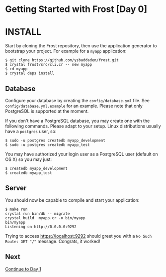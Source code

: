 # Getting Started with Frost [Day 0]

# INSTALL

Start by cloning the Frost repository, then use the application generator to
bootstrap your project. For example for a `myapp` application:

```
$ git clone https://github.com/ysbaddaden/frost.git
$ crystal frost/src/cli.cr -- new myapp
$ cd myapp
$ crystal deps install
```

## Database

Configure your database by creating the `config/database.yml` file. See
`config/database.yml.example` for an example. Please note that only PostgreSQL
is supported at the moment.

If you don't have a PostgreSQL database, you may create one with the following
commands. Please adapt to your setup. Linux distributions usually have a
`postgres` user, so:

```
$ sudo -u postgres createdb myapp_development
$ sudo -u postgres createdb myapp_test
```

You may have authorized your login user as a PostgreSQL user (default on OS X)
so you may just:

```
$ createdb myapp_development
$ createdb myapp_test
```

## Server

You should now be capable to compile and start your application:

```
$ make run
crystal run bin/db -- migrate
crystal build  myapp.cr -o bin/myapp
bin/myapp
Listening on http://0.0.0.0:9292
```

Trying to access <https://localhost:9292> should greet you with a
`No Such Route: GET "/"` message. Congrats, it worked!

## Next

[Continue to Day 1](GETTING_STARTED_1.md)
